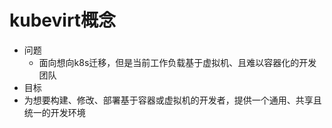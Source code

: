 # kubevirt概念

- 问题
  - 面向想向k8s迁移，但是当前工作负载基于虚拟机、且难以容器化的开发团队
- 目标
- 为想要构建、修改、部署基于容器或虚拟机的开发者，提供一个通用、共享且统一的开发环境